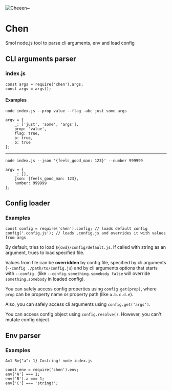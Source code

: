 ![Cheeen~](http://i.imgur.com/Zkvz0Nm.png)
# Chen
Smol node.js tool to parse cli arguments, env and load config

## CLI arguments parser
### index.js
```
const args = require('chen').args;
const argv = args();
```
#### Examples
``node index.js --prop value --flag -abc just some args``
```
argv = {
	_: ['just', 'some', 'args'],
	prop: 'value',
	flag: true,
	a: true,
	b: true
};
```


----------
``node index.js --json '{feels_good_man: 123}' --number 999999``
```
argv = {
	_: [],
	json: {feels_good_man: 123},
	number: 999999
};
```

## Config loader
### Examples
```
const config = require('chen').config; // loads default config
config('.config.js'); // loads .config.js and overrides it with values from args
```
By default, tries to load ``${cwd}/config/default.js``.
If called with string as an argument, trues to load specified file.

Values from file can be **overridden** by config file, specified by cli arguments (``--config ./path/to/config.js``)
and by cli arguments options that starts with ``--config.`` (like ``--config.something.somebody false`` will override ``something.somebody`` in loaded config).

You can safely access config properties using ``config.get(prop)``, where ``prop`` can be property name or property path (like ``a.b.c.d.e``).

Also, you can safely access cli arguments using ``config.get('args')``.

You can access config object using ``config.resolve()``. However, you can't mutate config object.

## Env parser
### Examples
``A=1 B={"a": 1} C=string! node index.js``
```
const env = require('chen').env;
env['A'] === 1;
env['B'].a === 1;
env['C'] === 'string!';
```